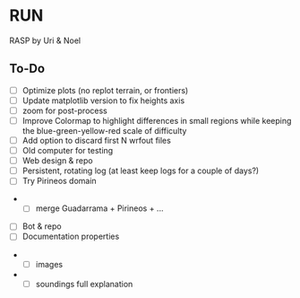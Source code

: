 # RUN
RASP by Uri & Noel

## To-Do
- [ ] Optimize plots (no replot terrain, or frontiers)
- [ ] Update matplotlib version to fix heights axis
- [ ] zoom for post-process
- [ ] Improve Colormap to highlight differences in small regions while keeping the blue-green-yellow-red scale of difficulty
- [ ] Add option to discard first N wrfout files
- [ ] Old computer for testing
- [ ] Web design & repo
- [ ] Persistent, rotating log (at least keep logs for a couple of days?)
- [ ] Try Pirineos domain
- - [ ] merge Guadarrama + Pirineos + ...
- [ ] Bot & repo
- [ ] Documentation properties
- - [ ] images
- - [ ] soundings full explanation

